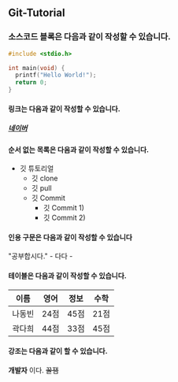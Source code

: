 ## Git-Tutorial

### 소스코드 블록은 다음과 같이 작성할 수 있습니다.

```c
#include <stdio.h>

int main(void) {
  printf("Hello World!");
  return 0;
}
```

#### 링크는 다음과 같이 작성할 수 있습니다.

##### [네이버](http://www.naver.com)


#### 순서 없는 목록은 다음과 같이 작성할 수 있습니다.
* 깃 튜토리얼
  * 깃 clone
  * 깃 pull
  * 깃 Commit
    * 깃 Commit 1)
    * 깃 Commit 2)
    

#### 인용 구문은 다음과 같이 작성할 수 있습니다

 "공부합시다." - 다다 - 
 
#### 테이블은 다음과 같이 작성할 수 있습니다.
이름|영어|정보|수학
---|---|---|---|
나동빈|24점|45점|21점|
곽다희|44점|33점|45점|

#### 강조는 다음과 같이 할 수 있습니다.

**개발자** 이다. ~~꿀잼~~
